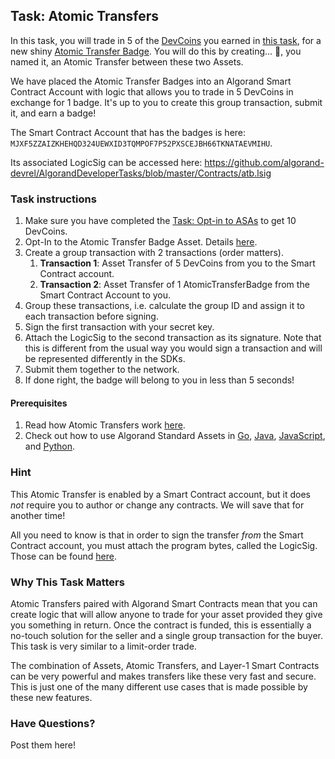 ## Task: Atomic Transfers

In this task, you will trade in 5 of the [DevCoins](https://github.com/algorand-devrel/AlgorandDeveloperTasks/blob/master/Assets/DevCoins.md) you earned in [this task](https://forum.algorand.org/t/task-opt-in-to-asas/1151), for a new shiny [Atomic Transfer Badge](https://github.com/algorand-devrel/AlgorandDeveloperTasks/blob/master/Assets/AtomicTransferBadge.md). You will do this by creating... 🥁, you named it, an Atomic Transfer between these two Assets. 

We have placed the Atomic Transfer Badges into an Algorand Smart Contract Account with logic that allows you to trade in 5 DevCoins in exchange for 1 badge. It's up to you to create this group transaction, submit it, and earn a badge!

The Smart Contract Account that has the badges is here: `MJXF5ZZAIZKHEHQD324UEWXID3TQMPOF7P52PXSCEJBH66TKNATAEVMIHU`.

Its associated LogicSig can be accessed here: https://github.com/algorand-devrel/AlgorandDeveloperTasks/blob/master/Contracts/atb.lsig

### Task instructions
1. Make sure you have completed the [Task: Opt-in to ASAs](https://forum.algorand.org/t/task-opt-in-to-asas/1151) to get 10 DevCoins.
2. Opt-In to the Atomic Transfer Badge Asset. Details [here](https://github.com/algorand-devrel/AlgorandDeveloperTasks/blob/master/Assets/AtomicTransferBadge.md).
3. Create a group transaction with 2 transactions (order matters). 
   1. **Transaction 1**: Asset Transfer of 5 DevCoins from you to the Smart Contract account.
   2. **Transaction 2**: Asset Transfer of 1 AtomicTransferBadge from the Smart Contract Account to you.
4. Group these transactions, i.e. calculate the group ID and assign it to each transaction before signing.
5. Sign the first transaction with your secret key.
6. Attach the LogicSig to the second transaction as its signature. Note that this is different from the usual way you would sign a transaction and will be represented differently in the SDKs.
7. Submit them together to the network.
8. If done right, the badge will belong to you in less than 5 seconds!

#### Prerequisites
1. Read how Atomic Transfers work [here](https://developer.algorand.org/docs/atomic-transfers).
2. Check out how to use Algorand Standard Assets in [Go](https://developer.algorand.org/docs/atomic-transfer-sdk-usage#go), [Java](https://developer.algorand.org/docs/atomic-transfer-sdk-usage#java), [JavaScript](https://developer.algorand.org/docs/atomic-transfer-sdk-usage#javascript), and [Python](https://developer.algorand.org/docs/atomic-transfer-sdk-usage#python).

### Hint
This Atomic Transfer is enabled by a Smart Contract account, but it does _not_ require you to author or change any contracts. We will save that for another time! 

All you need to know is that in order to sign the transfer _from_ the Smart Contract account, you must attach the program bytes, called the LogicSig. Those can be found [here](https://github.com/algorand-devrel/AlgorandDeveloperTasks/blob/master/Contracts/atb.lsig). 

### Why This Task Matters

Atomic Transfers paired with Algorand Smart Contracts mean that you can create logic that will allow anyone to trade for your asset provided they give you something in return. Once the contract is funded, this is essentially a no-touch solution for the seller and a single group transaction for the buyer. This task is very similar to a limit-order trade. 

The combination of Assets, Atomic Transfers, and Layer-1 Smart Contracts can be very powerful and makes transfers like these very fast and secure. This is just one of the many different use cases that is made possible by these new features. 

### Have Questions?
Post them here!
